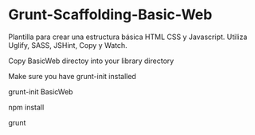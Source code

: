# Grunt-Scaffolding-Basic-Web
Plantilla para crear una estructura básica HTML CSS y Javascript. Utiliza Uglify, SASS, JSHint, Copy y Watch.


Copy BasicWeb directoy into your library directory

Make sure you have grunt-init installed

grunt-init BasicWeb

npm install

grunt
